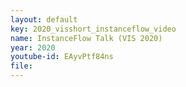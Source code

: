 ```yaml
---
layout: default
key: 2020_visshort_instanceflow_video
name: InstanceFlow Talk (VIS 2020)
year: 2020
youtube-id: EAyvPtf84ns
file: 
---
```

